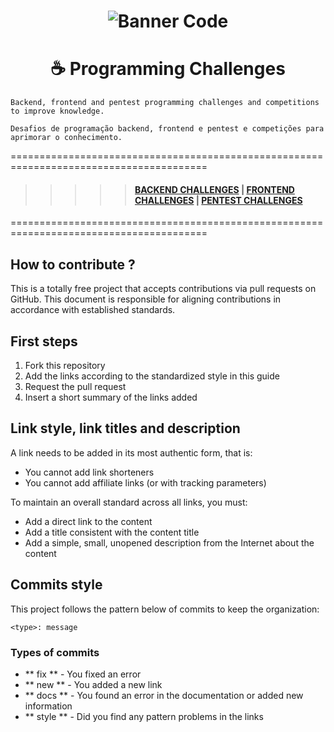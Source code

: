 
<h1 align="center">
    <img alt="Banner Code" src="https://github.com/michelbernardods/programming-challenges/blob/master/img/banner.jpeg"  />
</h1>


<h1 align="center">
    ☕ Programming Challenges
</h1>


    Backend, frontend and pentest programming challenges and competitions to improve knowledge.
      
    Desafios de programação backend, frontend e pentest e competições para aprimorar o conhecimento.

========================================================================================

   
>>>>> #### [BACKEND CHALLENGES](./CHALLENGES/BACKEND-CHALLENGES.md) | [FRONTEND CHALLENGES](./CHALLENGES/FRONTEND-CHALLENGES.md) | [PENTEST CHALLENGES](./CHALLENGES/PENTEST-CHALLENGES.md) 



========================================================================================



## How to contribute ?

This is a totally free project that accepts contributions via pull requests on GitHub. This document is responsible for aligning contributions in accordance with established standards.


## First steps

1. Fork this repository
2. Add the links according to the standardized style in this guide
3. Request the pull request
4. Insert a short summary of the links added


## Link style, link titles and description
A link needs to be added in its most authentic form, that is:
- You cannot add link shorteners
- You cannot add affiliate links (or with tracking parameters)


To maintain an overall standard across all links, you must:
- Add a direct link to the content
- Add a title consistent with the content title
- Add a simple, small, unopened description from the Internet about the content


## Commits style
This project follows the pattern below of commits to keep the organization:

`<type>: message`
### Types of commits
- ** fix ** - You fixed an error
- ** new ** - You added a new link
- ** docs ** - You found an error in the documentation or added new information
- ** style ** - Did you find any pattern problems in the links
